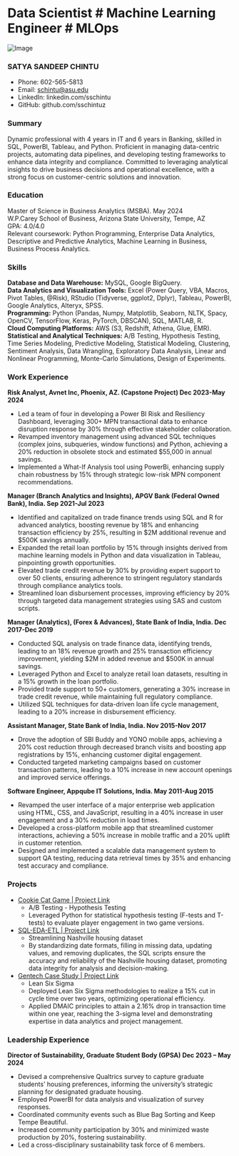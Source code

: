 # Data Scientist # Machine Learning Engineer # MLOps

![Image](/assets/img/PHeadshot.png)

### SATYA SANDEEP CHINTU
- Phone: 602-565-5813
- Email: schintu@asu.edu
- LinkedIn: linkedin.com/sschintu
- GitHub: github.com/sschintuz

### Summary
Dynamic professional with 4 years in IT and 6 years in Banking, skilled in SQL, PowerBI, Tableau, and Python. Proficient in managing data-centric projects, automating data pipelines, and developing testing frameworks to enhance data integrity and compliance. Committed to leveraging analytical insights to drive business decisions and operational excellence, with a strong focus on customer-centric solutions and innovation.

### Education
Master of Science in Business Analytics (MSBA). May 2024  
W.P.Carey School of Business, Arizona State University, Tempe, AZ  
GPA: 4.0/4.0  
Relevant coursework: Python Programming, Enterprise Data Analytics, Descriptive and Predictive Analytics, Machine Learning in Business, Business Process Analytics.

### Skills
**Database and Data Warehouse:** MySQL, Google BigQuery.  
**Data Analytics and Visualization Tools:** Excel (Power Query, VBA, Macros, Pivot Tables, @Risk), RStudio (Tidyverse, ggplot2, Dplyr), Tableau, PowerBI, Google Analytics, Alteryx, SPSS.  
**Programming:** Python (Pandas, Numpy, Matplotlib, Seaborn, NLTK, Spacy, OpenCV, TensorFlow, Keras, PyTorch, DBSCAN), SQL, MATLAB, R.  
**Cloud Computing Platforms:** AWS (S3, Redshift, Athena, Glue, EMR).  
**Statistical and Analytical Techniques:** A/B Testing, Hypothesis Testing, Time Series Modeling, Predictive Modeling, Statistical Modeling, Clustering, Sentiment Analysis, Data Wrangling, Exploratory Data Analysis, Linear and Nonlinear Programming, Monte-Carlo Simulations, Design of Experiments.

### Work Experience
**Risk Analyst, Avnet Inc, Phoenix, AZ. (Capstone Project) Dec 2023-May 2024**
- Led a team of four in developing a Power BI Risk and Resiliency Dashboard, leveraging 300+ MPN transactional data to enhance disruption response by 30% through effective stakeholder collaboration.
- Revamped inventory management using advanced SQL techniques (complex joins, subqueries, window functions) and Python, achieving a 20% reduction in obsolete stock and estimated $55,000 in annual savings.
- Implemented a What-If Analysis tool using PowerBi, enhancing supply chain robustness by 15% through strategic low-risk MPN component recommendations.

**Manager (Branch Analytics and Insights), APGV Bank (Federal Owned Bank), India. Sep 2021-Jul 2023**
- Identified and capitalized on trade finance trends using SQL and R for advanced analytics, boosting revenue by 18% and enhancing transaction efficiency by 25%, resulting in $2M additional revenue and $500K savings annually.
- Expanded the retail loan portfolio by 15% through insights derived from machine learning models in Python and data visualization in Tableau, pinpointing growth opportunities.
- Elevated trade credit revenue by 30% by providing expert support to over 50 clients, ensuring adherence to stringent regulatory standards through compliance analytics tools.
- Streamlined loan disbursement processes, improving efficiency by 20% through targeted data management strategies using SAS and custom scripts.

**Manager (Analytics), (Forex & Advances), State Bank of India, India. Dec 2017-Dec 2019**
- Conducted SQL analysis on trade finance data, identifying trends, leading to an 18% revenue growth and 25% transaction efficiency improvement, yielding $2M in added revenue and $500K in annual savings.
- Leveraged Python and Excel to analyze retail loan datasets, resulting in a 15% growth in the loan portfolio.
- Provided trade support to 50+ customers, generating a 30% increase in trade credit revenue, while maintaining full regulatory compliance.
- Utilized SQL techniques for data-driven loan life cycle management, leading to a 20% increase in disbursement efficiency.

**Assistant Manager, State Bank of India, India. Nov 2015-Nov 2017**
- Drove the adoption of SBI Buddy and YONO mobile apps, achieving a 20% cost reduction through decreased branch visits and boosting app registrations by 15%, enhancing customer digital engagement.
- Conducted targeted marketing campaigns based on customer transaction patterns, leading to a 10% increase in new account openings and improved service offerings.

**Software Engineer, Appqube IT Solutions, India. May 2011-Aug 2015**
- Revamped the user interface of a major enterprise web application using HTML, CSS, and JavaScript, resulting in a 40% increase in user engagement and a 30% reduction in load times.
- Developed a cross-platform mobile app that streamlined customer interactions, achieving a 50% increase in mobile traffic and a 20% uplift in customer retention.
- Designed and implemented a scalable data management system to support QA testing, reducing data retrieval times by 35% and enhancing test accuracy and compliance.

### Projects
- [Cookie Cat Game | Project Link](#)
  - A/B Testing - Hypothesis Testing
  - Leveraged Python for statistical hypothesis testing (F-tests and T-tests) to evaluate player engagement in two game versions.
- [SQL-EDA-ETL | Project Link](#)
  - Streamlining Nashville housing dataset
  - By standardizing date formats, filling in missing data, updating values, and removing duplicates, the SQL scripts ensure the accuracy and reliability of the Nashville housing dataset, promoting data integrity for analysis and decision-making.
- [Gentech Case Study | Project Link](#)
  - Lean Six Sigma
  - Deployed Lean Six Sigma methodologies to realize a 15% cut in cycle time over two years, optimizing operational efficiency.
  - Applied DMAIC principles to attain a 2.16% drop in transaction time within one year, reaching the 3-sigma level and demonstrating expertise in data analytics and project management.

### Leadership Experience
**Director of Sustainability, Graduate Student Body (GPSA) Dec 2023 – May 2024**
- Devised a comprehensive Qualtrics survey to capture graduate students’ housing preferences, informing the university’s strategic planning for designated graduate housing.
- Employed PowerBI for data analysis and visualization of survey responses.
- Coordinated community events such as Blue Bag Sorting and Keep Tempe Beautiful.
- Increased community participation by 30% and minimized waste production by 20%, fostering sustainability.
- Led a cross-disciplinary sustainability task force of 6 members.
